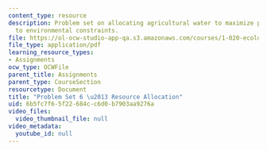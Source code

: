 ```yaml
---
content_type: resource
description: Problem set on allocating agricultural water to maximize profits, subject
  to environmental constraints.
file: https://ol-ocw-studio-app-qa.s3.amazonaws.com/courses/1-020-ecology-ii-engineering-for-sustainability-spring-2008/6b5fc7f65f22684cc6d0b7903aa9276a_assn6.pdf
file_type: application/pdf
learning_resource_types:
- Assignments
ocw_type: OCWFile
parent_title: Assignments
parent_type: CourseSection
resourcetype: Document
title: "Problem Set 6 \u2013 Resource Allocation"
uid: 6b5fc7f6-5f22-684c-c6d0-b7903aa9276a
video_files:
  video_thumbnail_file: null
video_metadata:
  youtube_id: null
---
```

